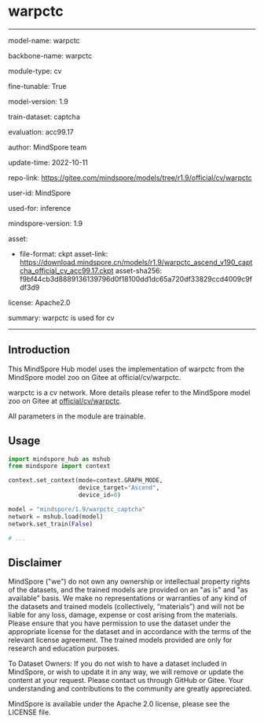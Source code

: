 # warpctc

---

model-name: warpctc

backbone-name: warpctc

module-type: cv

fine-tunable: True

model-version: 1.9

train-dataset: captcha

evaluation: acc99.17

author: MindSpore team

update-time: 2022-10-11

repo-link: <https://gitee.com/mindspore/models/tree/r1.9/official/cv/warpctc>

user-id: MindSpore

used-for: inference

mindspore-version: 1.9

asset:

-
    file-format: ckpt
    asset-link: <https://download.mindspore.cn/models/r1.9/warpctc_ascend_v190_captcha_official_cv_acc99.17.ckpt>
    asset-sha256: f9bf44cb3d8889136139796d0f18100dd1dc65a720df33829ccd4009c9fdf3d9

license: Apache2.0

summary: warpctc is used for cv

---

## Introduction

This MindSpore Hub model uses the implementation of warpctc from the MindSpore model zoo on Gitee at official/cv/warpctc.

warpctc is a cv network. More details please refer to the MindSpore model zoo on Gitee at [official/cv/warpctc](https://gitee.com/mindspore/models/blob/r1.9/official/cv/warpctc/README.md).

All parameters in the module are trainable.

## Usage

```python
import mindspore_hub as mshub
from mindspore import context

context.set_context(mode=context.GRAPH_MODE,
                    device_target="Ascend",
                    device_id=0)

model = "mindspore/1.9/warpctc_captcha"
network = mshub.load(model)
network.set_train(False)

# ...
```

## Disclaimer

MindSpore ("we") do not own any ownership or intellectual property rights of the datasets, and the trained models are provided on an "as is" and "as available" basis. We make no representations or warranties of any kind of the datasets and trained models (collectively, “materials”) and will not be liable for any loss, damage, expense or cost arising from the materials. Please ensure that you have permission to use the dataset under the appropriate license for the dataset and in accordance with the terms of the relevant license agreement. The trained models provided are only for research and education purposes.

To Dataset Owners: If you do not wish to have a dataset included in MindSpore, or wish to update it in any way, we will remove or update the content at your request. Please contact us through GitHub or Gitee. Your understanding and contributions to the community are greatly appreciated.

MindSpore is available under the Apache 2.0 license, please see the LICENSE file.
